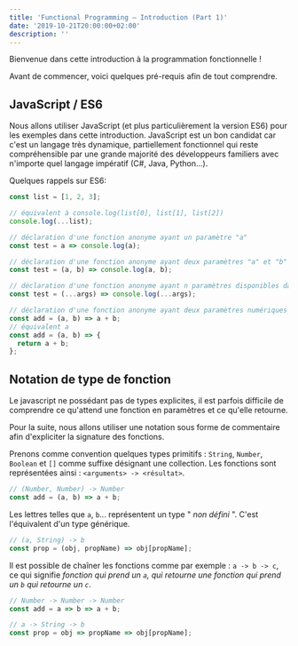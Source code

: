 ```yaml
---
title: 'Functional Programming — Introduction (Part 1)'
date: '2019-10-21T20:00:00+02:00'
description: ''
---
```


Bienvenue dans cette introduction à la programmation fonctionnelle !

Avant de commencer, voici quelques pré-requis afin de tout comprendre.

## JavaScript / ES6

Nous allons utiliser JavaScript (et plus particulièrement la version ES6) pour les exemples dans cette introduction. JavaScript est un bon candidat car c'est un langage très dynamique, partiellement fonctionnel qui reste compréhensible par une grande majorité des développeurs familiers avec n'importe quel langage impératif (C#, Java, Python...).

<!-- Si vous ne pensez pas avoir le niveau requis en JS / ES6, n'hésitez pas a suivre les cours dédiés [ici](). -->

Quelques rappels sur ES6:

```js
const list = [1, 2, 3];

// équivalent à console.log(list[0], list[1], list[2])
console.log(...list);

// déclaration d'une fonction anonyme ayant un paramètre "a"
const test = a => console.log(a);

// déclaration d'une fonction anonyme ayant deux paramètres "a" et "b"
const test = (a, b) => console.log(a, b);

// déclaration d'une fonction anonyme ayant n paramètres disponibles dans la collection "args"
const test = (...args) => console.log(...args);

// déclaration d'une fonction anonyme ayant deux paramètres numériques et retournant leur somme
const add = (a, b) => a + b;
// équivalent a
const add = (a, b) => {
  return a + b;
};
```

## Notation de type de fonction

Le javascript ne possédant pas de types explicites, il est parfois difficile de comprendre ce qu'attend une fonction en paramètres et ce qu'elle retourne.

Pour la suite, nous allons utiliser une notation sous forme de commentaire afin d'expliciter la signature des fonctions.

Prenons comme convention quelques types primitifs : `String`, `Number`, `Boolean` et `[]` comme suffixe désignant une collection. Les fonctions sont représentées ainsi : `<arguments> -> <résultat>`.

```js
// (Number, Number) -> Number
const add = (a, b) => a + b;
```

Les lettres telles que `a`, `b`... représentent un type " _non défini_ ". C'est l'équivalent d'un type générique.

```js
// (a, String) -> b
const prop = (obj, propName) => obj[propName];
```

Il est possible de chaîner les fonctions comme par exemple : `a -> b -> c`, ce qui signifie _fonction qui prend un `a`, qui retourne une fonction qui prend un `b` qui retourne un `c`_.

```js
// Number -> Number -> Number
const add = a => b => a + b;

// a -> String -> b
const prop = obj => propName => obj[propName];
```
